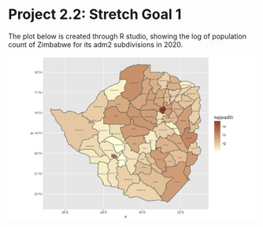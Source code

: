 # Project 2.2: Stretch Goal 1
The plot below is created through R studio, showing the log of population count of Zimbabwe for its adm2 subdivisions in 2020.

![](zwe_adm2_pop20.png)
